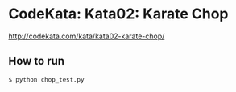 # CodeKata: Kata02: Karate Chop

http://codekata.com/kata/kata02-karate-chop/

## How to run

```shell
$ python chop_test.py
```